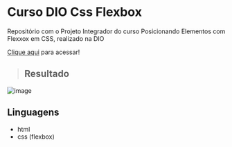 # Curso DIO Css Flexbox

Repositório com o Projeto Integrador do curso Posicionando Elementos com Flexxox em CSS, realizado na DIO

[Clique aqui](https://thamyresarm.github.io/curso-dio-css-flexbox/) para acessar!

> ## Resultado

![image](https://user-images.githubusercontent.com/24790794/193468961-0b255b7f-b6f2-40f6-9840-933c12f63bcc.png)

## Linguagens

- html
- css (flexbox)
